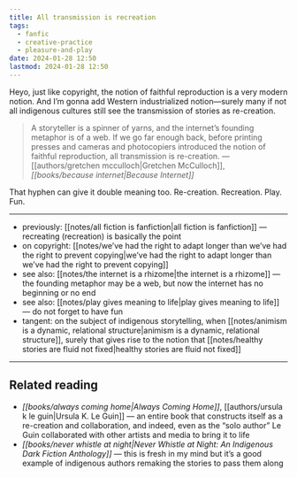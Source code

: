 ```yaml
---
title: All transmission is recreation
tags:
  - fanfic
  - creative-practice
  - pleasure-and-play
date: 2024-01-28 12:50
lastmod: 2024-01-28 12:50
---
```

Heyo, just like copyright, the notion of faithful reproduction is a very modern notion. And I’m gonna add Western industrialized notion—surely many if not all indigenous cultures still see the transmission of stories as re-creation.

> A storyteller is a spinner of yarns, and the internet’s founding metaphor is of a web. If we go far enough back, before printing presses and cameras and photocopiers introduced the notion of faithful reproduction, all transmission is re-creation. —[[authors/gretchen mcculloch|Gretchen McCulloch]], *[[books/because internet|Because Internet]]*

That hyphen can give it double meaning too. Re-creation. Recreation. Play. Fun.

---
- previously: [[notes/all fiction is fanfiction|all fiction is fanfiction]] — recreating (recreation) is basically the point
- on copyright: [[notes/we’ve had the right to adapt longer than we’ve had the right to prevent copying|we’ve had the right to adapt longer than we’ve had the right to prevent copying]]
- see also: [[notes/the internet is a rhizome|the internet is a rhizome]] — the founding metaphor may be a web, but now the internet has no beginning or no end
- see also: [[notes/play gives meaning to life|play gives meaning to life]] — do not forget to have fun
- tangent: on the subject of indigenous storytelling, when [[notes/animism is a dynamic, relational structure|animism is a dynamic, relational structure]], surely that gives rise to the notion that [[notes/healthy stories are fluid not fixed|healthy stories are fluid not fixed]]
---
## Related reading

- *[[books/always coming home|Always Coming Home]]*, [[authors/ursula k le guin|Ursula K. Le Guin]] — an entire book that constructs itself as a re-creation and collaboration, and indeed, even as the “solo author” Le Guin collaborated with other artists and media to bring it to life
- *[[books/never whistle at night|Never Whistle at Night: An Indigenous Dark Fiction Anthology]]* — this is fresh in my mind but it’s a good example of indigenous authors remaking the stories to pass them along